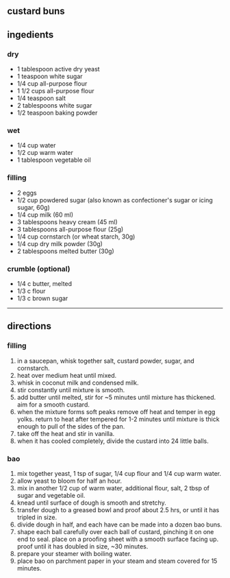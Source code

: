 ## custard buns

## ingedients

### dry

- 1 tablespoon active dry yeast
- 1 teaspoon white sugar
- 1/4 cup all-purpose flour
- 1 1/2 cups all-purpose flour
- 1/4 teaspoon salt
- 2 tablespoons white sugar
- 1/2 teaspoon baking powder

### wet

- 1/4 cup water
- 1/2 cup warm water
- 1 tablespoon vegetable oil

### filling

- 2 eggs
- 1/2 cup powdered sugar (also known as confectioner's sugar or icing sugar, 60g)
- 1/4 cup milk (60 ml)
- 3 tablespoons heavy cream (45 ml)
- 3 tablespoons all-purpose flour (25g)
- 1/4 cup cornstarch (or wheat starch, 30g)
- 1/4 cup dry milk powder (30g)
- 2 tablespoons melted butter (30g)

### crumble (optional)

- 1/4 c butter, melted
- 1/3 c flour
- 1/3 c brown sugar

---

## directions

### filling

1. in a saucepan, whisk together salt, custard powder, sugar, and cornstarch.
1. heat over medium heat until mixed.
1. whisk in coconut milk and condensed milk.
1. stir constantly until mixture is smooth.
1. add butter until melted, stir for ~5 minutes until mixture has thickened. aim for a smooth custard.
1. when the mixture forms soft peaks remove off heat and temper in egg yolks. return to heat after tempered for 1-2 minutes until mixture is thick enough to pull of the sides of the pan.
1. take off the heat and stir in vanilla.
1. when it has cooled completely, divide the custard into 24 little balls.

### bao

1. mix together yeast, 1 tsp of sugar, 1/4 cup flour and 1/4 cup warm water.
1. allow yeast to bloom for half an hour.
1. mix in another 1/2 cup of warm water, additional flour, salt, 2 tbsp of sugar and vegetable oil.
1. knead until surface of dough is smooth and stretchy.
1. transfer dough to a greased bowl and proof about 2.5 hrs, or until it has tripled in size.
1. divide dough in half, and each have can be made into a dozen bao buns.
1. shape each ball carefully over each ball of custard, pinching it on one end to seal. place on a proofing sheet with a smooth surface facing up. proof until it has doubled in size, ~30 minutes.
1. prepare your steamer with boiling water.
1. place bao on parchment paper in your steam and steam covered for 15 minutes.
